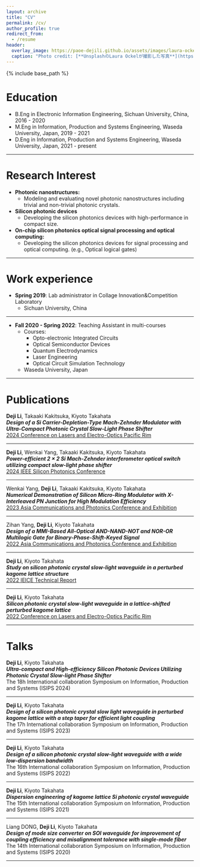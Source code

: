 ```yaml
---
layout: archive
title: "CV"
permalink: /cv/
author_profile: true
redirect_from:
  - /resume
header:
  overlay_image: https://paoe-dejili.github.io/assets/images/laura-ockel-qOx9KsvpqcM-unsplash.jpg
  caption: "Photo credit: [**UnsplashのLaura Ockelが撮影した写真**](https://unsplash.com/ja/%E5%86%99%E7%9C%9F/qOx9KsvpqcM)"  
---
```


{% include base_path %}

Education
======
* B.Eng in Electronic Information Engineering, Sichuan University, China, 2016 - 2020
* M.Eng in Information, Production and Systems Engineering, Waseda University, Japan, 2019 - 2021
* D.Eng in Information, Production and Systems Engineering, Waseda University, Japan, 2021 - present

***

Research Interest
======
* **Photonic nanostructures:**          
  * Modeling and evaluating novel photonic nanostructures including trivial and non-trivial photonic crystals.
* **Silicon photonic devices**         
  * Developing the silicon photonics devices with high-performance in compact size.          
* **On-chip silicon photonics optical signal processing and optical computing:**         
  * Developing the silicon photonics devices for signal processing and optical computing. (e.g., Optical logical gates)          
<!-- * Silicon photonic devices: -->
  <!-- * Developing and analyzing high-performance on-chip optoelectronic devices. -->
  
***

Work experience
======
* **Spring 2019**: Lab administrator in Collage Innovation&Competition Laboratory
  * Sichuan University, China
  <!-- * Duties included: Experiment equipment maintenance, CNC and 3D printing safety management and operation instructions, and PCB design and 3D modeling instructions -->

***

* **Fall 2020 - Spring 2022**: Teaching Assistant in multi-courses
  * Courses: 
    * Opto-electronic Integrated Circuits
    * Optical Semiconductor Devices
    * Quantum Electrodynamics
    * Laser Engineering
    * Optical Circuit Simulation Technology
  * Waseda University, Japan
  <!-- * Duties included: Handling homework and reports, tracking student attendance, and Q&A after class -->

<!-- ***

* **Spring 2022 - Spring 2023**: Seminar Assistant
  * Waseda University, Japan -->
  <!-- * Duties included: Hosting the seminar, providing suggestions, and giving questions -->
  

***

Publications
======

**Deji Li**, Takaaki Kakitsuka, Kiyoto Takahata          
***Design of a Si Carrier-Depletion-Type Mach-Zehnder Modulator with Ultra-Compact Photonic Crystal Slow-Light Phase Shifter***          
[2024 Conference on Lasers and Electro-Optics Pacific Rim](https://ieeexplore.ieee.org/abstract/document/10676592)           

***

**Deji Li**, Wenkai Yang, Takaaki Kakitsuka, Kiyoto Takahata          
***Power-efficient 2 × 2 Si Mach-Zehnder interferometer optical switch utilizing compact slow-light phase shifter***          
[2024 IEEE Silicon Photonics Conference](https://ieeexplore.ieee.org/document/10543281)          

***

Wenkai Yang, **Deji Li**, Takaaki Kakitsuka, Kiyoto Takahata          
***Numerical Demonstration of Silicon Micro-Ring Modulator with X-Interleaved PN Junction for High Modulation Efficiency***          
[2023 Asia Communications and Photonics Conference and Exhibition](https://ieeexplore.ieee.org/abstract/document/10369178)          

***

Zihan Yang, **Deji Li**, Kiyoto Takahata          
***Design of a MMI-Based All-Optical AND-NAND-NOT and NOR-OR Multilogic Gate for Binary-Phase-Shift-Keyed Signal***          
[2022 Asia Communications and Photonics Conference and Exhibition](https://ieeexplore.ieee.org/abstract/document/10088751)          

***

**Deji Li**, Kiyoto Takahata          
***Study on silicon photonic crystal slow-light waveguide in a perturbed kagome lattice structure***          
[2022 IEICE Technical Report](https://ken.ieice.org/ken/paper/20221021GCN2/eng/)          

***

**Deji Li**, Kiyoto Takahata          
***Silicon photonic crystal slow-light waveguide in a lattice-shifted perturbed kagome lattice***          
[2022 Conference on Lasers and Electro-Optics Pacific Rim](https://opg.optica.org/abstract.cfm?uri=CLEOPR-2022-P_CTu8_04)          

***

Talks
======
**Deji Li**, Kiyoto Takahata          
***Ultra-compact and High-efficiency Silicon Photonic Devices Utilizing Photonic Crystal Slow-light Phase Shifter***          
The 18h International collaboration Symposium on Information, Production and Systems (ISIPS 2024)          

***

**Deji Li**, Kiyoto Takahata          
***Design of a silicon photonic crystal slow light waveguide in perturbed kagome lattice with a step taper for efficient light coupling***          
The 17h International collaboration Symposium on Information, Production and Systems (ISIPS 2023)          

***

**Deji Li**, Kiyoto Takahata          
***Design of a silicon photonic crystal slow-light waveguide with a wide low-dispersion bandwidth***          
The 16th International collaboration Symposium on Information, Production and Systems (ISIPS 2022)          

***

**Deji Li**, Kiyoto Takahata          
***Dispersion engineering of kagome lattice Si photonic crystal waveguide***          
The 15th International collaboration Symposium on Information, Production and Systems (ISIPS 2021)          

***

Liang DONG, **Deji Li**, Kiyoto Takahata          
***Design of mode size converter on SOI waveguide for improvement of coupling efficiency and misalignment tolerance with single-mode fiber***          
The 14th International collaboration Symposium on Information, Production and Systems (ISIPS 2020)          

***


<!-- Technical Proficiencies
====== -->
<!-- * Electronic Engineering
  * PCB design farbrication and test. 
  * Microprocessor-related programs and peripheral circuit design.
* Photonics and Optoelectronics
  * Sub-skill 2.1
  * Sub-skill 2.2 -->
<!-- * For personal hobbies:
  * PCB design, farbrication, and test. 
  * Microprocessor and FPGA-related programing (C, Verilog) and peripheral circuit design.
  * 3D structure modeling and 3D-printing
* For academic research:
  * Programming languages: Matlab, Python, C
  * Academic software: COMSOL Multiphysics, Lumerical, Rsoft, MIT MEEP (MPB)
  * Platforms: Linux (Ubuntu and Centos): Building environment for multi-user remote access
* Great insterest in solving problems not only in academic research but also in daily life
  * I am not an expert in any specific programming language. To solve the problem, I am willing to use but not limited to programming languages such as C, C++, Python, Verilog, and Matlab -->
